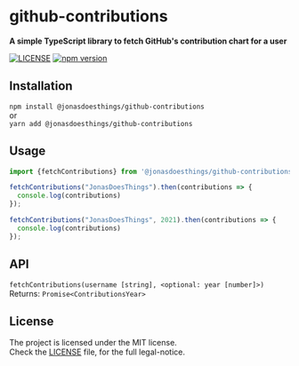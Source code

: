 # github-contributions
**A simple TypeScript library to fetch GitHub's contribution chart for a user**

[![LICENSE](https://img.shields.io/npm/l/@jonasdoesthings/github-contributions?color=%2384cc16&style=flat-square)](./LICENSE)
[![npm version](https://img.shields.io/npm/v/@jonasdoesthings/github-contributions?color=84cc16&style=flat-square)](https://www.npmjs.com/package/@jonasdoesthings/github-contributions/)


## Installation
`npm install @jonasdoesthings/github-contributions`  
or  
`yarn add @jonasdoesthings/github-contributions`

## Usage
```typescript
import {fetchContributions} from '@jonasdoesthings/github-contributions';

fetchContributions("JonasDoesThings").then(contributions => {
  console.log(contributions)
});

fetchContributions("JonasDoesThings", 2021).then(contributions => {
  console.log(contributions)
});
```

## API
`fetchContributions(username [string], <optional: year [number]>)`  
Returns: `Promise<ContributionsYear>`
## License
The project is licensed under the MIT license.    
Check the [LICENSE](./LICENSE) file, for the full legal-notice.
